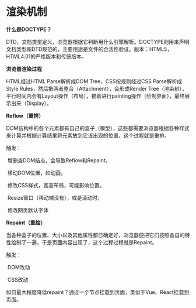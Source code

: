 # 渲染机制

**什么是DOCTYPE？**

DTD，文档类型定义，浏览器根据它判断用什么引擎解析。DOCTYPE则用来声明文档类型和DTD规范的，主要用途是文件的合法性验证。版本：HTML5，HTML4.01的严格版本和传统版本。

**浏览器渲染过程**

HTML经过HTML Parse解析成DOM Tree，CSS按规则经过CSS Parse解析成 Style Rules，然后把两者整合（Attachment），会形成Render Tree（渲染树），平行时间内会有Layout操作（布局），接着进行painting操作（绘制界面），最终展示出来（Display）。

**Reflow（重排）**

DOM结构中的各个元素都有自己的盒子（模型），这些都需要浏览器根据各种样式来计算并根据计算结果将元素放到它该出现的位置，这个过程就是重排。

触发：

​	增删查DOM结点，会导致Reflow和Repaint。

​	移动DOM位置，如动画。

​	修改CSS样式，宽高布局，可能影响位置。

​	Resize窗口（移动端没有），或是滚动时，

​	修改网页默认字体

**Repaint（重绘）**

当各种盒子的位置、大小以及其他属性都已确定好，浏览器便把它们按照各自的特性绘制了一遍，于是页面内容出现了，这个过程过程就是Repaint。

触发：

​	DOM改动

​	CSS改动

如何最大程度降低repaint？通过一个节点挂载到页面，类似于Vue、React挂载到页面。